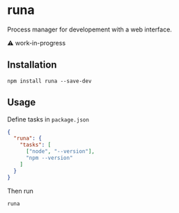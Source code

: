 # runa

Process manager for developement with a web interface.

:warning: work-in-progress

## Installation

```
npm install runa --save-dev
```

## Usage

Define tasks in `package.json`
```json
{
  "runa": {
    "tasks": [
      ["node", "--version"],
      "npm --version"
    ]
  }
}
```

Then run
```
runa
```

